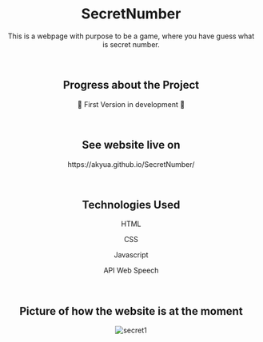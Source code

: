 <h1 align="center">SecretNumber</h1>

<p align="center"> This is a webpage with purpose to be a game, where you have guess what is secret number. </p>

<br>

<h2 align="center"> Progress about the Project </h2>
<p align="center"> 🚧 First Version in development 🚧 </p>

<br>

<h2 align="center"> See website live on </h2>
<p align="center"> https://akyua.github.io/SecretNumber/  </p>

<br>

<h2 align="center"> Technologies Used </h2>

<p align="center"> HTML </p>
<p align="center"> CSS </p>
<p align="center"> Javascript </p>
<p align="center"> API Web Speech </p>

<br>

<h2 align="center"> Picture of how the website is at the moment </h2>

<div align="center">

![secret1](https://user-images.githubusercontent.com/75745796/212180733-4beac0b8-3f3f-4d2c-81a0-d7975b4afac8.png)

</div>
